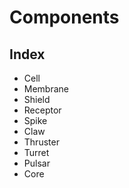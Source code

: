 # Components


## Index
- Cell
- Membrane
- Shield
- Receptor
- Spike
- Claw
- Thruster
- Turret
- Pulsar
- Core
